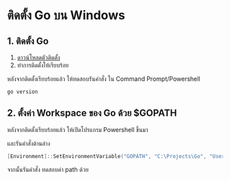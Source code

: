 
# ติดตั้ง Go บน Windows

## 1. ติดตั้ง Go

1. [ดาวน์โหลดตัวติดตั้ง](https://golang.org/dl/)
2. ทำการติดตั้งให้เรียบร้อย

หลังจากติดตั้งเรียบร้อยแล้ว ให้ทดสอบรันคำสั่ง ใน Command Prompt/Powershell

```bash
go version
```

## 2. ตั้งค่า Workspace ของ Go ด้วย $GOPATH

หลังจากติดตั้งเรียบร้อยแล้ว ให้เปิดโปรแกรม Powershell ขึ้นมา 

และรันคำสั่งด้านล่าง 

```powershell
[Environment]::SetEnvironmentVariable("GOPATH", "C:\Projects\Go", "User")
```

จากนั้นรันคำสั่ง ทดสอบค่า path ด้วย
